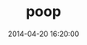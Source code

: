 ---
name: "My First Fav"
date: 2014-04-20 16:20:00
title: poop
imgurl: img/stagger.gif
copy: Fun little web toy.
---